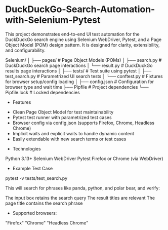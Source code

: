 # DuckDuckGo-Search-Automation-with-Selenium-Pytest

This project demonstrates end-to-end UI test automation for the DuckDuckGo search engine using Selenium WebDriver, Pytest, and a Page Object Model (POM) design pattern. It is designed for clarity, extensibility, and configurability.

Selenium/
│
├── pages/                # Page Object Models (POMs)
│   ├── search.py         # DuckDuckGo search page interactions
│   └── result.py         # DuckDuckGo results page interactions
│
├── tests/                # Test suite using pytest
│   ├── test_search.py    # Parametrized UI search tests
│   └── conftest.py       # Fixtures for browser setup/config loading
│
├── config.json           # Configuration for browser type and wait time
├── Pipfile               # Project dependencies
└── Pipfile.lock          # Locked dependencies

* Features

- Clean Page Object Model for test maintainability
-  Pytest test runner with parametrized test cases
-  Browser config via config.json (supports Firefox, Chrome, Headless Chrome)
-   Implicit waits and explicit waits to handle dynamic content
-   Easily extendable with new search terms or test cases


* Technologies

Python 3.13+
Selenium WebDriver
Pytest
Firefox or Chrome (via WebDriver)


* Example Test Case
  
pytest -v tests/test_search.py

This will search for phrases like panda, python, and polar bear, and verify:

The input box retains the search query
The result titles are relevant
The page title contains the search phrase


* Supported browsers:

"Firefox"
"Chrome"
"Headless Chrome"
